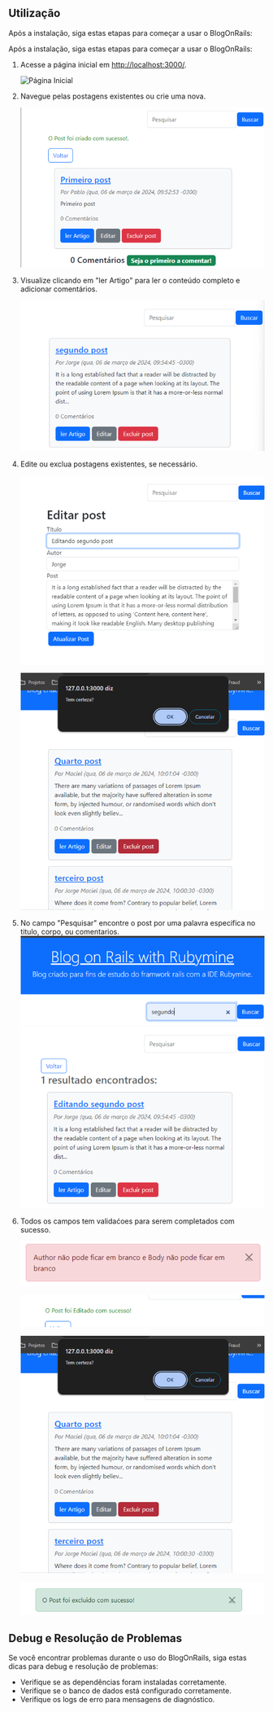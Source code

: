 ## Utilização

Após a instalação, siga estas etapas para começar a usar o BlogOnRails:

Após a instalação, siga estas etapas para começar a usar o BlogOnRails:

1. Acesse a página inicial em [http://localhost:3000/](http://localhost:3000/).

   ![Página Inicial](/screenshot/homepage.png)

2. Navegue pelas postagens existentes ou crie uma nova.

   ![Lista de Postagens](docs/screenshot/sucessCreate.png)

3. Visualize clicando em "ler Artigo" para ler o conteúdo completo e adicionar comentários.

   ![Postagem Individual](docs/screenshot/show_qty_ustom_caracter.png)

4. Edite ou exclua postagens existentes, se necessário.

   ![Edição de Postagem](docs/screenshot/edit_post.png)

   ![Exclusão de Postagem](docs/screenshot/delete_post_validation.png)

5. No campo "Pesquisar" encontre o post por uma palavra especifica no titulo, corpo, ou comentarios.
   ![Pesquisar](docs/screenshot/search_line.png)
   ![Resultado_da_pesquisa](docs/screenshot/result_search.png)

6. Todos os campos tem validaćoes para serem completados com sucesso.
   
   ![Enviando campo em branco](docs/screenshot/msg_erro_comments.png)


   ![Mensagem de sucesso](docs/screenshot/msg_sucess_edit.png)

   ![confirćão de exclusão ](docs/screenshot/delete_post_validation.png)

   ![Mensagem de delete](docs/screenshot/delete_sucess.png)



## Debug e Resolução de Problemas

Se você encontrar problemas durante o uso do BlogOnRails, siga estas dicas para debug e resolução de problemas:

- Verifique se as dependências foram instaladas corretamente.
- Verifique se o banco de dados está configurado corretamente.
- Verifique os logs de erro para mensagens de diagnóstico.



